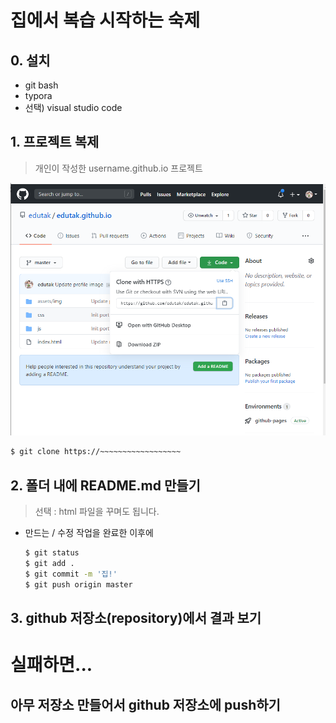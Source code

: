 # 집에서 복습 시작하는 숙제

## 0. 설치

* git bash
* typora
* 선택) visual studio code

## 1. 프로젝트 복제

> 개인이 작성한 username.github.io 프로젝트

![clone](markdown-images/clone.PNG)

```bash
$ git clone https://~~~~~~~~~~~~~~~~~~
```

## 2. 폴더 내에 README.md 만들기

> 선택 : html 파일을 꾸며도 됩니다.

* 만드는 / 수정 작업을 완료한 이후에 

  ```bash
  $ git status
  $ git add .
  $ git commit -m '집!'
  $ git push origin master
  ```

## 3. github 저장소(repository)에서 결과 보기



# 실패하면...

## 아무 저장소 만들어서 github 저장소에 push하기









